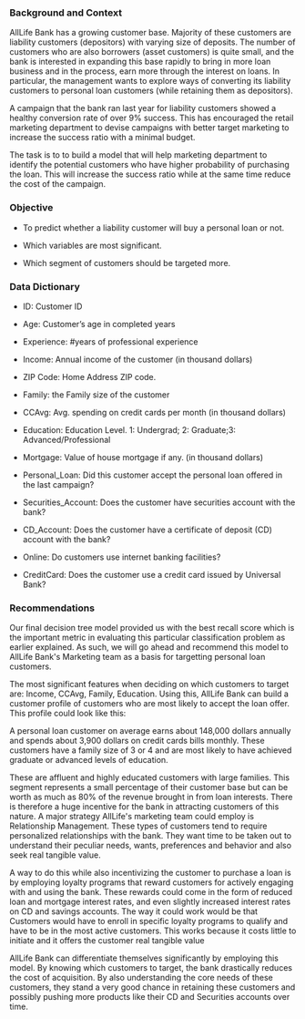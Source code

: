 ### Background and Context
AllLife Bank has a growing customer base. Majority of these customers are liability customers (depositors) with varying size of deposits. The number of customers who are also borrowers (asset customers) is quite small, and the bank is interested in expanding this base rapidly to bring in more loan business and in the process, earn more through the interest on loans. In particular, the management wants to explore ways of converting its liability customers to personal loan customers (while retaining them as depositors).

A campaign that the bank ran last year for liability customers showed a healthy conversion rate of over 9% success. This has encouraged the retail marketing department to devise campaigns with better target marketing to increase the success ratio with a minimal budget.

The task is to to build a model that will help marketing department to identify the potential customers who have higher probability of purchasing the loan. This will increase the success ratio while at the same time reduce the cost of the campaign.

### Objective
- To predict whether a liability customer will buy a personal loan or not.

- Which variables are most significant.

- Which segment of customers should be targeted more.

### Data Dictionary
- ID: Customer ID

- Age: Customer’s age in completed years

- Experience: #years of professional experience

- Income: Annual income of the customer (in thousand dollars)

- ZIP Code: Home Address ZIP code.

- Family: the Family size of the customer

- CCAvg: Avg. spending on credit cards per month (in thousand dollars)

- Education: Education Level. 1: Undergrad; 2: Graduate;3: Advanced/Professional

- Mortgage: Value of house mortgage if any. (in thousand dollars)

- Personal_Loan: Did this customer accept the personal loan offered in the last campaign?

- Securities_Account: Does the customer have securities account with the bank?

- CD_Account: Does the customer have a certificate of deposit (CD) account with the bank?

- Online: Do customers use internet banking facilities?

- CreditCard: Does the customer use a credit card issued by Universal Bank?


### Recommendations

Our final decision tree model provided us with the best recall score which is the important metric in evaluating this particular classification problem as earlier explained. As such, we will go ahead and recommend this model to AllLife Bank's Marketing team as a basis for targetting personal loan customers.

The most significant features when deciding on which customers to target are: Income, CCAvg, Family, Education. Using this, AllLife Bank can build a customer profile of customers who are most likely to accept the loan offer. This profile could look like this:

A personal loan customer on average earns about 148,000 dollars annually and spends about 3,900 dollars on credit cards bills monthly. These customers have a family size of 3 or 4 and are most likely to have achieved graduate or advanced levels of education.

These are affluent and highly educated customers with large families. This segment represents a small percentage of their customer base but can be worth as much as 80% of the revenue brought in from loan interests. There is therefore a huge incentive for the bank in attracting customers of this nature. A major strategy AllLife's marketing team could employ is Relationship Management. These types of customers tend to require personalized relationships with the bank. They want time to be taken out to understand their peculiar needs, wants, preferences and behavior and also seek real tangible value.

A way to do this while also incentivizing the customer to purchase a loan is by employing loyalty programs that reward customers for actively engaging with and using the bank. These rewards could come in the form of reduced loan and mortgage interest rates, and even slightly increased interest rates on CD and savings accounts. The way it could work would be that Customers would have to enroll in specific loyalty programs to qualify and have to be in the most active customers. This works because it costs little to initiate and it offers the customer real tangible value

AllLife Bank can differentiate themselves significantly by employing this model. By knowing which customers to target, the bank drastically reduces the cost of acquisition. By also understanding the core needs of these customers, they stand a very good chance in retaining these customers and possibly pushing more products like their CD and Securities accounts over time.
